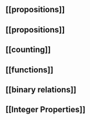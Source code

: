 ## [[propositions]]
## [[propositions]]
## [[counting]]
## [[functions]]
## [[binary relations]]
## [[Integer Properties]]